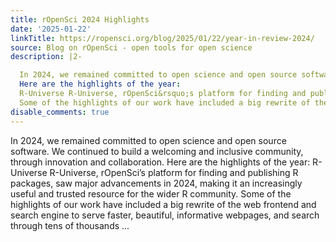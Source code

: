 ```yaml
---
title: rOpenSci 2024 Highlights
date: '2025-01-22'
linkTitle: https://ropensci.org/blog/2025/01/22/year-in-review-2024/
source: Blog on rOpenSci - open tools for open science
description: |2-

  In 2024, we remained committed to open science and open source software. We continued to build a welcoming and inclusive community, through innovation and collaboration.
  Here are the highlights of the year:
  R-Universe R-Universe, rOpenSci&rsquo;s platform for finding and publishing R packages, saw major advancements in 2024, making it an increasingly useful and trusted resource for the wider R community.
  Some of the highlights of our work have included a big rewrite of the web frontend and search engine to serve faster, beautiful, informative webpages, and search through tens of thousands ...
disable_comments: true
---
```


In 2024, we remained committed to open science and open source software. We continued to build a welcoming and inclusive community, through innovation and collaboration.
Here are the highlights of the year:
R-Universe R-Universe, rOpenSci&rsquo;s platform for finding and publishing R packages, saw major advancements in 2024, making it an increasingly useful and trusted resource for the wider R community.
Some of the highlights of our work have included a big rewrite of the web frontend and search engine to serve faster, beautiful, informative webpages, and search through tens of thousands ...